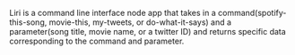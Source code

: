 Liri is a command line interface node app that takes in a command(spotify-this-song, movie-this, my-tweets, or do-what-it-says) and a parameter(song title, movie name, or a twitter ID) and returns specific data corresponding to the command and parameter.